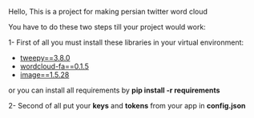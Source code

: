 Hello,
This is a project for making persian twitter word cloud

You have to do these two steps till your project would work:

1- First of all you must install these libraries in your virtual environment:
- [tweepy==3.8.0](http://docs.tweepy.org/en/latest/)
- [wordcloud-fa==0.1.5](https://pypi.org/project/wordcloud-fa)
- [image==1.5.28](https://pillow.readthedocs.io/en/4.2.x/reference/Image.html)

or you can install all requirements by **pip install -r requirements**

2- Second of all put your **keys** and **tokens** from your app in **config.json**
